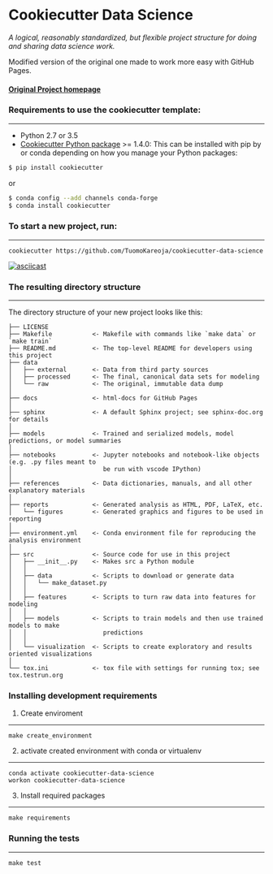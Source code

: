 # Cookiecutter Data Science

_A logical, reasonably standardized, but flexible project structure for doing and sharing data science work._

Modified version of the original one made to work more easy with GitHub Pages.


#### [Original Project homepage](http://drivendata.github.io/cookiecutter-data-science/)


### Requirements to use the cookiecutter template:
-----------
 - Python 2.7 or 3.5
 - [Cookiecutter Python package](http://cookiecutter.readthedocs.org/en/latest/installation.html) >= 1.4.0: This can be installed with pip by or conda depending on how you manage your Python packages:

``` bash
$ pip install cookiecutter
```

or

``` bash
$ conda config --add channels conda-forge
$ conda install cookiecutter
```


### To start a new project, run:
------------

    cookiecutter https://github.com/TuomoKareoja/cookiecutter-data-science


[![asciicast](https://asciinema.org/a/244658.svg)](https://asciinema.org/a/244658)


### The resulting directory structure
------------

The directory structure of your new project looks like this:

```
├── LICENSE
├── Makefile           <- Makefile with commands like `make data` or `make train`
├── README.md          <- The top-level README for developers using this project
├── data
│   ├── external       <- Data from third party sources
│   ├── processed      <- The final, canonical data sets for modeling
│   └── raw            <- The original, immutable data dump
│
├── docs               <- html-docs for GitHub Pages
│
├── sphinx             <- A default Sphinx project; see sphinx-doc.org for details
│
├── models             <- Trained and serialized models, model predictions, or model summaries
│
├── notebooks          <- Jupyter notebooks and notebook-like objects (e.g. .py files meant to
│                         be run with vscode IPython)
│
├── references         <- Data dictionaries, manuals, and all other explanatory materials
│
├── reports            <- Generated analysis as HTML, PDF, LaTeX, etc.
│   └── figures        <- Generated graphics and figures to be used in reporting
│
├── environment.yml    <- Conda environment file for reproducing the analysis environment
│
├── src                <- Source code for use in this project
│   ├── __init__.py    <- Makes src a Python module
│   │
│   ├── data           <- Scripts to download or generate data
│   │   └── make_dataset.py
│   │
│   ├── features       <- Scripts to turn raw data into features for modeling
│   │
│   ├── models         <- Scripts to train models and then use trained models to make
│   │                     predictions
│   │
│   └── visualization  <- Scripts to create exploratory and results oriented visualizations
│
└── tox.ini            <- tox file with settings for running tox; see tox.testrun.org
```

### Installing development requirements

1. Create enviroment
------------
    make create_environment

2. activate created environment with conda or virtualenv
------------
    conda activate cookiecutter-data-science
    workon cookiecutter-data-science

3. Install required packages
------------
    make requirements

### Running the tests
------------

    make test

